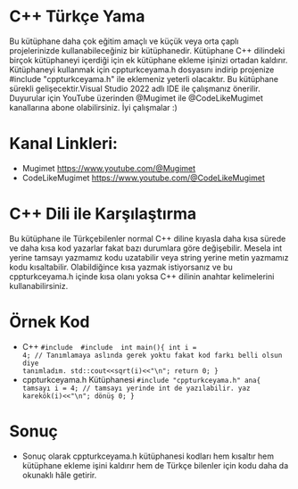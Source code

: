 # C++ Türkçe Yama
Bu kütüphane daha çok eğitim amaçlı ve küçük veya orta çaplı projelerinizde kullanabileceğiniz bir kütüphanedir. Kütüphane C++ dilindeki birçok kütüphaneyi içerdiği için ek kütüphane ekleme işinizi ortadan kaldırır. Kütüphaneyi kullanmak için cppturkceyama.h dosyasını indirip projenize #include "cppturkceyama.h" ile eklemeniz yeterli olacaktır. Bu kütüphane sürekli gelişecektir.Visual Studio 2022 adlı IDE ile çalışmanız önerilir. Duyurular için YouTube üzerinden @Mugimet ile @CodeLikeMugimet kanallarına abone olabilirsiniz. İyi çalışmalar :)
# Kanal Linkleri:
- Mugimet https://www.youtube.com/@Mugimet
- CodeLikeMugimet https://www.youtube.com/@CodeLikeMugimet
# C++ Dili ile Karşılaştırma
Bu kütüphane ile Türkçebilenler normal C++ diline kıyasla daha kısa sürede ve daha kısa kod yazarlar fakat bazı durumlara göre değişebilir. Mesela int yerine tamsayı yazmamız kodu uzatabilir veya string yerine metin yazmamız kodu kısaltabilir. Olabildiğince kısa yazmak istiyorsanız ve bu cppturkceyama.h içinde kısa olanı yoksa C++ dilinin anahtar kelimelerini kullanabilirsiniz.
# Örnek Kod
- C++
  <code>#include <iostream>
  #include <cmath>
  int main(){
  int i = 4; // Tanımlamaya aslında gerek yoktu fakat kod farkı belli olsun diye tanımladım.
  std::cout<<sqrt(i)<<"\n";
  return 0;
  }
  </code>
- cppturkceyama.h Kütüphanesi
  <code>#include "cppturkceyama.h"
  ana{
  tamsayı i = 4; // tamsayı yerinde int de yazılabilir.
  yaz karekök(i)<<"\n";
  dönüş 0;
  }
  </code>
# Sonuç
- Sonuç olarak cppturkceyama.h kütüphanesi kodları hem kısaltır hem kütüphane ekleme işini kaldırır hem de Türkçe bilenler için kodu daha da okunaklı hâle getirir.
